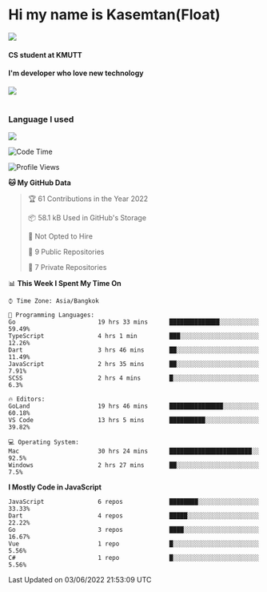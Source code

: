 # Hi my name is Kasemtan(Float)
![](https://64.media.tumblr.com/9c2a8f831efe8da556ffbf89cebb52c9/b86c1ab833a37e32-93/s1280x1920/d000dc22f75df64be2bc150f5fa69c4f6df6bb07.gifv)
#### CS student at KMUTT
#### I'm developer who love new technology
[![](https://github-readme-stats.vercel.app/api?username=FloatKasemtan&show_icons=true&theme=nightowl)]()
#
### Language I used
[![](https://github-readme-stats.vercel.app/api/top-langs/?username=FloatKasemtan&layout=compact&theme=nightowl)]()
<!--START_SECTION:waka-->
![Code Time](http://img.shields.io/badge/Code%20Time-416%20hrs%2038%20mins-blue)

![Profile Views](http://img.shields.io/badge/Profile%20Views-7-blue)

**🐱 My GitHub Data** 

> 🏆 61 Contributions in the Year 2022
 > 
> 📦 58.1 kB Used in GitHub's Storage 
 > 
> 🚫 Not Opted to Hire
 > 
> 📜 9 Public Repositories 
 > 
> 🔑 7 Private Repositories  
 > 
📊 **This Week I Spent My Time On** 

```text
⌚︎ Time Zone: Asia/Bangkok

💬 Programming Languages: 
Go                       19 hrs 33 mins      ██████████████░░░░░░░░░░░   59.49% 
TypeScript               4 hrs 1 min         ███░░░░░░░░░░░░░░░░░░░░░░   12.26% 
Dart                     3 hrs 46 mins       ██░░░░░░░░░░░░░░░░░░░░░░░   11.49% 
JavaScript               2 hrs 35 mins       ██░░░░░░░░░░░░░░░░░░░░░░░   7.91% 
SCSS                     2 hrs 4 mins        █░░░░░░░░░░░░░░░░░░░░░░░░   6.3%

🔥 Editors: 
GoLand                   19 hrs 46 mins      ███████████████░░░░░░░░░░   60.18% 
VS Code                  13 hrs 5 mins       ██████████░░░░░░░░░░░░░░░   39.82%

💻 Operating System: 
Mac                      30 hrs 24 mins      ███████████████████████░░   92.5% 
Windows                  2 hrs 27 mins       ██░░░░░░░░░░░░░░░░░░░░░░░   7.5%

```

**I Mostly Code in JavaScript** 

```text
JavaScript               6 repos             ████████░░░░░░░░░░░░░░░░░   33.33% 
Dart                     4 repos             █████░░░░░░░░░░░░░░░░░░░░   22.22% 
Go                       3 repos             ████░░░░░░░░░░░░░░░░░░░░░   16.67% 
Vue                      1 repo              █░░░░░░░░░░░░░░░░░░░░░░░░   5.56% 
C#                       1 repo              █░░░░░░░░░░░░░░░░░░░░░░░░   5.56%

```



 Last Updated on 03/06/2022 21:53:09 UTC
<!--END_SECTION:waka-->
<!--
**FloatKasemtan/FloatKasemtan** is a ✨ _special_ ✨ repository because its `README.md` (this file) appears on your GitHub profile.

Here are some ideas to get you started:

- 🔭 I’m currently working on ...
- 🌱 I’m currently learning ...
- 👯 I’m looking to collaborate on ...
- 🤔 I’m looking for help with ...
- 💬 Ask me about ...
- 📫 How to reach me: ...
- 😄 Pronouns: ...
- ⚡ Fun fact: ...
-->
